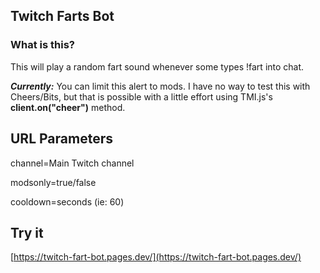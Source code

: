 ## Twitch Farts Bot


### What is this?
This will play a random fart sound whenever some types !fart into chat. 

***Currently:*** You can limit this alert to mods. I have no way to test this with Cheers/Bits, but that is possible with a little effort using TMI.js's **client.on("cheer")** method. 

## URL Parameters
channel=Main Twitch channel

modsonly=true/false

cooldown=seconds (ie: 60)

## Try it
[https://twitch-fart-bot.pages.dev/](https://twitch-fart-bot.pages.dev/)